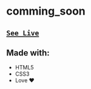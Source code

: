 # comming_soon
## [`See Live`](https://mohammedelgohary.github.io/comming_soon/)

## Made with:
  * HTML5
  * CSS3
  * Love ❤
